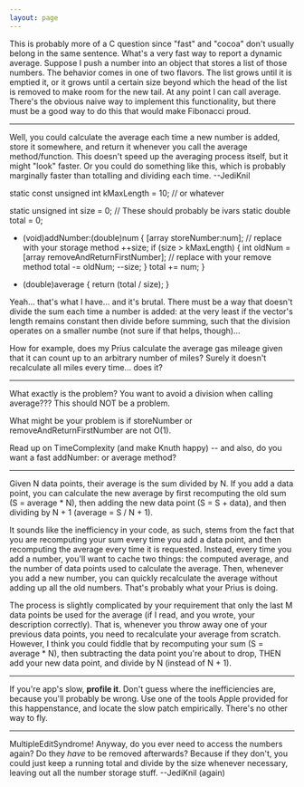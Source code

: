 ```yaml
---
layout: page
---
```


This is probably more of a C question since "fast" and "cocoa" don't usually belong in the same sentence.  What's a very fast way to report a dynamic average.  Suppose I push a number into an object that stores a list of those numbers.  The behavior comes in one of two flavors.  The list grows until it is emptied it, or it grows until a certain size beyond which the head of the list is removed to make room for the new tail.  At any point I can call average.  There's the obvious naive way to implement this functionality, but there must be a good way to do this that would make Fibonacci proud.

----
Well, you could calculate the average each time a new number is added, store it somewhere, and return it whenever you call the average method/function. This doesn't speed up the averaging process itself, but it might "look" faster. Or you could do something like this, which is probably marginally faster than totalling and dividing each time. --JediKnil
    
static const unsigned int kMaxLength = 10; // or whatever

static unsigned int size = 0; // These should probably be ivars
static double total = 0;

- (void)addNumber:(double)num
{
   [array storeNumber:num]; // replace with your storage method
   ++size;
   if (size > kMaxLength) {
      int oldNum = [array removeAndReturnFirstNumber]; // replace with your remove method
      total -= oldNum;
      --size;
   }
   total += num;
}

- (double)average
{
    return (total / size);
}


Yeah... that's what I have... and it's brutal.  There must be a way that doesn't divide the sum each time a number is added: at the very least if the vector's length remains constant then divide before summing, such that the division operates on a smaller numbe (not sure if that helps, though)... 

How for example, does my Prius calculate the average gas mileage given that it can count up to an arbitrary number of miles?  Surely it doesn't recalculate all miles every time... does it?

----

What exactly is the problem? You want to avoid a division when calling average??? This should NOT be a problem.

What might be your problem is if     storeNumber or     removeAndReturnFirstNumber are not O(1).

Read up on TimeComplexity (and make Knuth happy) -- and also, do you want a fast     addNumber: or     average method?

----

Given N data points, their average is the sum divided by N. If you add a data point, you can calculate the new average by first recomputing the old sum (S = average * N), then adding the new data point (S = S + data), and then dividing by N + 1 (average = S / N + 1).

It sounds like the inefficiency in your code, as such, stems from the fact that you are recomputing your sum every time you add a data point, and then recomputing the average every time it is requested. Instead, every time you add a number, you'll want to cache two things: the computed average, and the number of data points used to calculate the average. Then, whenever you add a new number, you can quickly recalculate the average without adding up all the old numbers. That's probably what your Prius is doing.

The process is slightly complicated by your requirement that only the last M data points be used for the average (if I read, and you wrote, your description correctly). That is, whenever you throw away one of your previous data points, you need to recalculate your average from scratch. However, I think you could fiddle that by recomputing your sum (S = average * N), then subtracting the data point you're about to drop, THEN add your new data point, and divide by N (instead of N + 1).

----

If you're app's slow, **profile it**. Don't guess where the inefficiencies are, because you'll probably be wrong. Use one of the tools Apple provided for this happenstance, and locate the slow patch empirically. There's no other way to fly.

----
MultipleEditSyndrome! Anyway, do you ever need to access the numbers again? Do they *have* to be removed afterwards? Because if they don't, you could just keep a running total and divide by the size whenever necessary, leaving out all the number storage stuff. --JediKnil (again)
